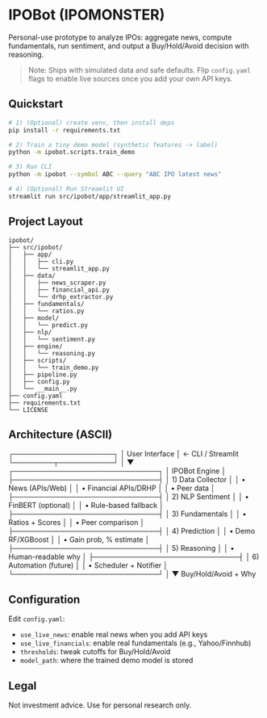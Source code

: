 # IPOBot (IPOMONSTER)

Personal-use prototype to analyze IPOs: aggregate news, compute fundamentals, run sentiment, and output a Buy/Hold/Avoid decision with reasoning.

> Note: Ships with simulated data and safe defaults. Flip `config.yaml` flags to enable live sources once you add your own API keys.

## Quickstart

```bash
# 1) (Optional) create venv, then install deps
pip install -r requirements.txt

# 2) Train a tiny demo model (synthetic features -> label)
python -m ipobot.scripts.train_demo

# 3) Run CLI
python -m ipobot --symbol ABC --query "ABC IPO latest news"

# 4) (Optional) Run Streamlit UI
streamlit run src/ipobot/app/streamlit_app.py
```

## Project Layout

```
ipobot/
├── src/ipobot/
│   ├── app/
│   │   ├── cli.py
│   │   └── streamlit_app.py
│   ├── data/
│   │   ├── news_scraper.py
│   │   ├── financial_api.py
│   │   └── drhp_extractor.py
│   ├── fundamentals/
│   │   └── ratios.py
│   ├── model/
│   │   └── predict.py
│   ├── nlp/
│   │   └── sentiment.py
│   ├── engine/
│   │   └── reasoning.py
│   ├── scripts/
│   │   └── train_demo.py
│   ├── pipeline.py
│   ├── config.py
│   └── __main__.py
├── config.yaml
├── requirements.txt
└── LICENSE
```

## Architecture (ASCII)

┌────────────────────┐
│   User Interface   │ ← CLI / Streamlit
└────────┬───────────┘
         │
         ▼
┌─────────────────────────────┐
│       IPOBot Engine         │
├─────────────────────────────┤
│ 1) Data Collector           │
│    • News (APIs/Web)        │
│    • Financial APIs/DRHP    │
│    • Peer data              │
├─────────────────────────────┤
│ 2) NLP Sentiment            │
│    • FinBERT (optional)     │
│    • Rule-based fallback    │
├─────────────────────────────┤
│ 3) Fundamentals             │
│    • Ratios + Scores        │
│    • Peer comparison        │
├─────────────────────────────┤
│ 4) Prediction               │
│    • Demo RF/XGBoost        │
│    • Gain prob, % estimate  │
├─────────────────────────────┤
│ 5) Reasoning                │
│    • Human-readable why     │
├─────────────────────────────┤
│ 6) Automation (future)      │
│    • Scheduler + Notifier   │
└─────────────────────────────┘
         │
         ▼
   Buy/Hold/Avoid + Why

## Configuration

Edit `config.yaml`:
- `use_live_news`: enable real news when you add API keys
- `use_live_financials`: enable real fundamentals (e.g., Yahoo/Finnhub)
- `thresholds`: tweak cutoffs for Buy/Hold/Avoid
- `model_path`: where the trained demo model is stored

## Legal

Not investment advice. Use for personal research only.
